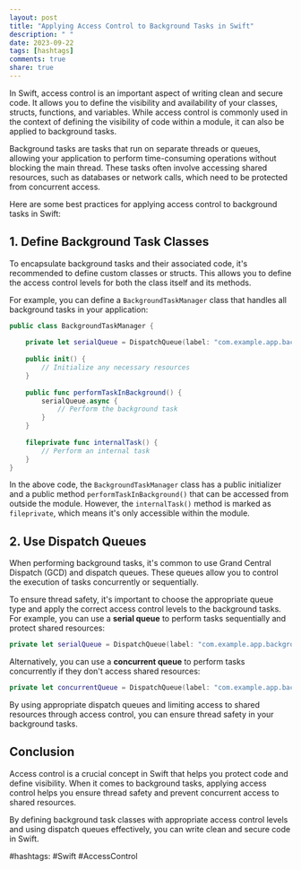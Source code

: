```yaml
---
layout: post
title: "Applying Access Control to Background Tasks in Swift"
description: " "
date: 2023-09-22
tags: [hashtags]
comments: true
share: true
---
```


In Swift, access control is an important aspect of writing clean and secure code. It allows you to define the visibility and availability of your classes, structs, functions, and variables. While access control is commonly used in the context of defining the visibility of code within a module, it can also be applied to background tasks.

Background tasks are tasks that run on separate threads or queues, allowing your application to perform time-consuming operations without blocking the main thread. These tasks often involve accessing shared resources, such as databases or network calls, which need to be protected from concurrent access.

Here are some best practices for applying access control to background tasks in Swift:

## 1. Define Background Task Classes

To encapsulate background tasks and their associated code, it's recommended to define custom classes or structs. This allows you to define the access control levels for both the class itself and its methods.

For example, you can define a `BackgroundTaskManager` class that handles all background tasks in your application:

```swift
public class BackgroundTaskManager {
    
    private let serialQueue = DispatchQueue(label: "com.example.app.backgroundQueue")
    
    public init() {
        // Initialize any necessary resources
    }
    
    public func performTaskInBackground() {
        serialQueue.async {
            // Perform the background task
        }
    }
    
    fileprivate func internalTask() {
        // Perform an internal task
    }
}
```

In the above code, the `BackgroundTaskManager` class has a public initializer and a public method `performTaskInBackground()` that can be accessed from outside the module. However, the `internalTask()` method is marked as `fileprivate`, which means it's only accessible within the module.

## 2. Use Dispatch Queues

When performing background tasks, it's common to use Grand Central Dispatch (GCD) and dispatch queues. These queues allow you to control the execution of tasks concurrently or sequentially.

To ensure thread safety, it's important to choose the appropriate queue type and apply the correct access control levels to the background tasks. For example, you can use a **serial queue** to perform tasks sequentially and protect shared resources:

```swift
private let serialQueue = DispatchQueue(label: "com.example.app.backgroundQueue")
```

Alternatively, you can use a **concurrent queue** to perform tasks concurrently if they don't access shared resources:

```swift
private let concurrentQueue = DispatchQueue(label: "com.example.app.backgroundQueue", attributes: .concurrent)
```

By using appropriate dispatch queues and limiting access to shared resources through access control, you can ensure thread safety in your background tasks.

## Conclusion

Access control is a crucial concept in Swift that helps you protect code and define visibility. When it comes to background tasks, applying access control helps you ensure thread safety and prevent concurrent access to shared resources.

By defining background task classes with appropriate access control levels and using dispatch queues effectively, you can write clean and secure code in Swift.

#hashtags: #Swift #AccessControl